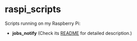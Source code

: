 # raspi_scripts
Scripts running on my Raspberry Pi:
- **jobs_notify** (Check its [README](https://github.com/lukeZhangMengxi/raspi_scripts/tree/master/jobs_notify) for detailed description.)

